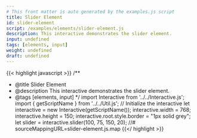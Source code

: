 ```yaml
---
# This front matter is auto generated by the examples.js script
title: Slider Element
id: slider-element
script: /examples/elements/slider-element.js
description: This interactive demonstrates the slider element.
input: undefined
tags: [elements, input]
weight: undefined
draft: undefined
---
```


{{< highlight javascript >}}
/**
* @title Slider Element
* @description This interactive demonstrates the slider element.
* @tags [elements, input]
*/
import Interactive from '../../Interactive.js';
import { getScriptName } from '../../Util.js';
// Initialize the interactive
let interactive = new Interactive(getScriptName());
interactive.width = 768;
interactive.height = 150;
interactive.root.style.border = "1px solid grey";
let slider = interactive.slider(100, 75, 150, 20);
//# sourceMappingURL=slider-element.js.map
{{</ highlight >}}

